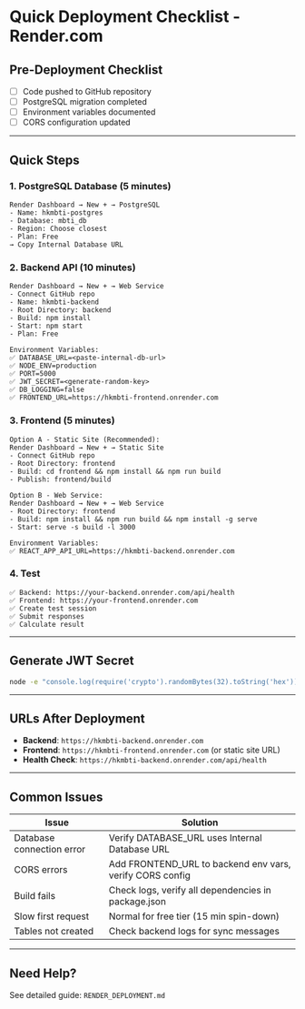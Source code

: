 # Quick Deployment Checklist - Render.com

## Pre-Deployment Checklist

- [ ] Code pushed to GitHub repository
- [ ] PostgreSQL migration completed
- [ ] Environment variables documented
- [ ] CORS configuration updated

---

## Quick Steps

### 1. PostgreSQL Database (5 minutes)
```
Render Dashboard → New + → PostgreSQL
- Name: hkmbti-postgres
- Database: mbti_db
- Region: Choose closest
- Plan: Free
→ Copy Internal Database URL
```

### 2. Backend API (10 minutes)
```
Render Dashboard → New + → Web Service
- Connect GitHub repo
- Name: hkmbti-backend
- Root Directory: backend
- Build: npm install
- Start: npm start
- Plan: Free

Environment Variables:
✅ DATABASE_URL=<paste-internal-db-url>
✅ NODE_ENV=production
✅ PORT=5000
✅ JWT_SECRET=<generate-random-key>
✅ DB_LOGGING=false
✅ FRONTEND_URL=https://hkmbti-frontend.onrender.com
```

### 3. Frontend (5 minutes)
```
Option A - Static Site (Recommended):
Render Dashboard → New + → Static Site
- Connect GitHub repo
- Root Directory: frontend
- Build: cd frontend && npm install && npm run build
- Publish: frontend/build

Option B - Web Service:
Render Dashboard → New + → Web Service
- Root Directory: frontend
- Build: npm install && npm run build && npm install -g serve
- Start: serve -s build -l 3000

Environment Variables:
✅ REACT_APP_API_URL=https://hkmbti-backend.onrender.com
```

### 4. Test
```
✅ Backend: https://your-backend.onrender.com/api/health
✅ Frontend: https://your-frontend.onrender.com
✅ Create test session
✅ Submit responses
✅ Calculate result
```

---

## Generate JWT Secret
```bash
node -e "console.log(require('crypto').randomBytes(32).toString('hex'))"
```

---

## URLs After Deployment

- **Backend**: `https://hkmbti-backend.onrender.com`
- **Frontend**: `https://hkmbti-frontend.onrender.com` (or static site URL)
- **Health Check**: `https://hkmbti-backend.onrender.com/api/health`

---

## Common Issues

| Issue | Solution |
|-------|----------|
| Database connection error | Verify DATABASE_URL uses Internal Database URL |
| CORS errors | Add FRONTEND_URL to backend env vars, verify CORS config |
| Build fails | Check logs, verify all dependencies in package.json |
| Slow first request | Normal for free tier (15 min spin-down) |
| Tables not created | Check backend logs for sync messages |

---

## Need Help?

See detailed guide: `RENDER_DEPLOYMENT.md`


